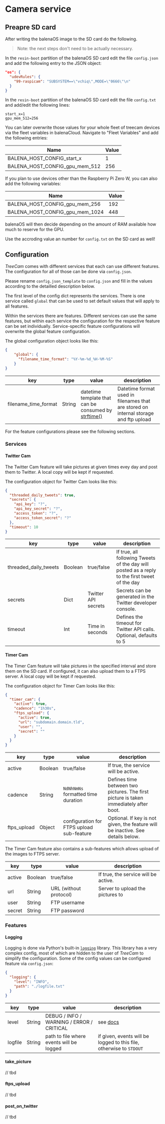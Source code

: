 # Camera service

## Preapre SD card

After writing the balenaOS image to the SD card do the following.

> Note: the next steps don't need to be actually necessary.

In the `resin-boot` partition of the balenaOS SD card edit the file `config.json` and add the following entry to the JSON object:

```json
"os": {
  "udevRules": {
    "99-raspicam": "SUBSYSTEM==\"vchiq\",MODE=\"0666\"\n"
  }
}
```

In the `resin-boot` partition of the balenaOS SD card edit the file `config.txt` and add/edit the following lines:

```
start_x=1
gpu_mem_512=256
```

You can later overwrite those values for your whole fleet of treecam devices via the fleet variables in balenaCloud. Navigate to "Fleet Variables" and add the following entries:

| Name | Value |
| - | - |
| BALENA_HOST_CONFIG_start_x | 1 |
| BALENA_HOST_CONFIG_gpu_mem_512 | 256 |

If you plan to use devices other than the Raspberry Pi Zero W, you can also add the following variables:

| Name | Value |
| - | - |
| BALENA_HOST_CONFIG_gpu_mem_256 | 192 |
| BALENA_HOST_CONFIG_gpu_mem_1024 | 448 |

balenaOS will then decide depending on the amount of RAM available how much to reserve for the GPU.

Use the accroding value an number for `config.txt` on the SD card as well!

## Configuration

_TreeCam_ comes with different services that each can use different features. The configuration for all of those can be done via `config.json`.

Please rename `config.json_template` to `config.json` and fill in the values according to the detailled description below.

The first level of the config dict represents the services. There is one service called `global` that can be used to set default values that will apply to all features.

Within the services there are features. Different services can use the same features, but within each service the configuration for the respective feature can be set individually. Service-specific feature configurations will overwrite the global feature configuration.

The global configuration object looks like this:

```json
{
    "global": {
      "filename_time_format": "%Y-%m-%d_%H-%M-%S"
    }
}
```

| key | type | value | description |
| - | - | - | - |
| filename_time_format | String | datetime template that can be consumed by [strftime()](https://docs.python.org/3/library/datetime.html#strftime-strptime-behavior) | Datetime format used in filenames that are stored on internal storage and ftp upload |

For the feature configurations please see the following sections.

### Services

#### Twitter Cam

The Twitter Cam feature will take pictures at given times evey day and post them to Twitter. A local copy will be kept if requested.

The configuration object for Twitter Cam looks like this:

```json
{
  "threaded_daily_tweets": true,
  "secrets": {
    "api_key": "?",
    "api_key_secret": "?",
    "access_token": "?",
    "access_token_secret": "?"
  },
  "timeout": 10
}
```

| key | type | value | description |
| - | - | - | - |
| threaded_daily_tweets | Boolean | true/false | If true, all following Tweets of the day will posted as a reply to the first tweet of the day |
| secrets | Dict | Twitter API secrets | Secrets can be generated in the Twitter developer console. |
| timeout | Int | Time in seconds | Defines the timeout for Twitter API calls. Optional, defaults to 5 |

#### Timer Cam

The Timer Cam feature will take pictures in the specified interval and store them on the SD card. If configured, it can also upload them to a FTPS server. A local copy will be kept if requested.

The configuration object for Timer Cam looks like this:

```json
{
  "timer_cam": {
    "active": true,
    "cadence": "1h30s",
    "ftps_upload": {
      "active": true,
      "url": "subdomain.domain.tld",
      "user": "",
      "secret": ""
    }
  }
}
```

| key | type | value | description |
| - | - | - | - |
| active | Boolean | true/false | If true, the service will be active. |
| cadence | String | `NdNhNmNs` formatted time duration | Defines time between two pictures. The first picture is taken immediately after boot. |
| ftps_upload | Object | configuration for FTPS upload sub-feature | Optional. If key is not given, the feature will be inactive. See details below. |

The Timer Cam feature also contains a sub-features which allows upload of the images to FTPS server.

| key | type | value | description |
| - | - | - | - |
| active | Boolean | true/false | If true, the service will be active. |
| url | String | URL (without protocol) | Server to upload the pictures to |
| user | String | FTP username | |
| secret | String | FTP password | |


### Features

#### Logging

Logging is done via Python's built-in [`logging`](https://docs.python.org/3/library/logging.html) library. This library has a very complex config, most of which are hidden to the user of _TreeCam_ to simplify the configuration. Some of the config values can be configured feature via `config.json`:

```json
{
  "logging": {
    "level": "INFO",
    "path": "./logfile.txt"
  }
}
```

| key | type | value | description |
| - | - | - | - |
| level | String | DEBUG / INFO / WARNING / ERROR / CRITICAL | see [docs](https://docs.python.org/3/howto/logging.html) |
| logfile | String | path to file where events will be logged | if given, events will be logged to this file, otherwise to `STDOUT` |

#### take_picture

// tbd

#### ftps_upload

// tbd

#### post_on_twitter

// tbd
